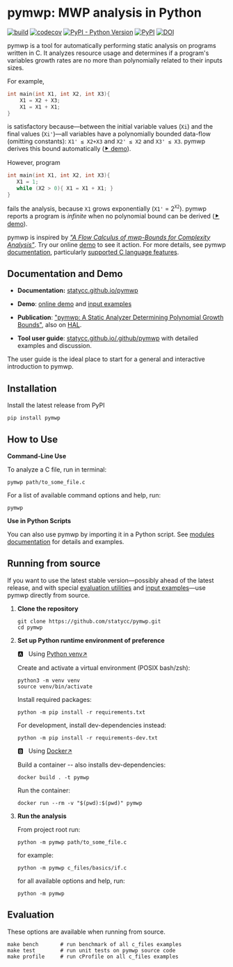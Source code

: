 # pymwp: MWP analysis in Python

[![build](https://github.com/statycc/pymwp/actions/workflows/build.yaml/badge.svg)](https://github.com/statycc/pymwp/actions/workflows/build.yaml)
[![codecov](https://codecov.io/gh/statycc/pymwp/branch/main/graph/badge.svg?token=4v3zRbkAjM)](https://codecov.io/gh/statycc/pymwp)
[![PyPI - Python Version](https://img.shields.io/pypi/pyversions/pymwp)](https://pypi.org/project/pymwp/)
[![PyPI](https://img.shields.io/pypi/v/pymwp)](https://pypi.org/project/pymwp/)
[![DOI](https://zenodo.org/badge/DOI/10.5281/zenodo.7879822.svg)](https://doi.org/10.5281/zenodo.7879822)

<!-- 
  Do not remove start and end comments (e.g. "include-start", "include-end").
  They are markers for what to include in the documentation website.
-->

<!--include-start-->

pymwp is a tool for automatically performing static analysis on programs written in C.
It analyzes resource usage and determines if a program's variables growth rates are no more than polynomially related to
their inputs sizes. 

For example,

   ```c
   int main(int X1, int X2, int X3){
       X1 = X2 + X3;
       X1 = X1 + X1;
   }
   ``` 
   
   is satisfactory because—between the initial variable values (`Xi`) and the final values (`Xi'`)—all variables have a polynomially bounded data-flow (omitting constants): 
   `X1' ≤ X2+X3` and `X2' ≤ X2`  and `X3' ≤ X3`. pymwp derives this bound automatically ([⯈ demo](https://statycc.github.io/pymwp/demo/#original_paper_example3_1_b.c)).

However, program

   ```c
   int main(int X1, int X2, int X3){
      X1 = 1;
      while (X2 > 0){ X1 = X1 + X1; }
   }   
   ```

   fails the analysis, because `X1` grows exponentially (`X1'` = $2^{\texttt{X2}}$).
   pymwp reports a program is _infinite_ when no polynomial bound can be derived ([⯈ demo](https://statycc.github.io/pymwp/demo/#original_paper_example3_1_d.c)).


pymwp is inspired by [_"A Flow Calculus of mwp-Bounds for Complexity Analysis"_](https://doi.org/10.1145/1555746.1555752).
Try our online [demo](https://statycc.github.io/pymwp/demo/) to see it action.
For more details, see pymwp [documentation](https://statycc.github.io/pymwp/), particularly [supported C language features](https://statycc.github.io/pymwp/features/).

## Documentation and Demo

* **Documentation:** [statycc.github.io/pymwp](https://statycc.github.io/pymwp/)

* **Demo**: [online demo](https://statycc.github.io/pymwp/demo/) and [input examples](https://statycc.github.io/pymwp/examples/)

* **Publication**: ["pymwp: A Static Analyzer Determining Polynomial Growth Bounds"](http://doi.org/10.1007/978-3-031-45332-8_14),
also on [HAL](https://hal.science/hal-03269121v4/document).

* **Tool user guide**: [statycc.github.io/.github/pymwp](https://statycc.github.io/.github/pymwp) with detailed examples and discussion.

The user guide is the ideal place to start for a general and interactive introduction to pymwp.

## Installation

Install the latest release from PyPI

```
pip install pymwp
```

## How to Use

**Command-Line Use**

To analyze a C file, run in terminal:

```
pymwp path/to_some_file.c
```

For a list of available command options and help, run:

```
pymwp
```

**Use in Python Scripts**

You can also use pymwp by importing it in a Python script.
See [modules documentation](https://statycc.github.io/pymwp/modules/) for details and examples.

## Running from source

If you want to use the latest stable version—possibly ahead of the latest release, and with special [evaluation utilities](https://statycc.github.io/pymwp/utilities/) and [input examples](https://statycc.github.io/pymwp/examples/)—use pymwp directly from source.

1. **Clone the repository**

    ```shell
    git clone https://github.com/statycc/pymwp.git 
    cd pymwp
    ``` 

2. **Set up Python runtime environment of preference**

    :a: &nbsp; Using [Python venv&nearr;](https://docs.python.org/3/library/venv.html)
   
    Create and activate a virtual environment (POSIX bash/zsh):
     
    ```shell
    python3 -m venv venv
    source venv/bin/activate
    ```
     
    Install required packages:
     
    ```shell
    python -m pip install -r requirements.txt
    ``` 
     
    For development, install dev-dependencies instead:
     
    ```shell
    python -m pip install -r requirements-dev.txt
    ```

    :b: &nbsp; Using [Docker&nearr;](https://docs.docker.com/engine/install/)

    Build a container -- also installs dev-dependencies:
    
    ```shell
    docker build . -t pymwp
    ```
       
    Run the container:
    
    ```shell
    docker run --rm -v "$(pwd):$(pwd)" pymwp
    ```
 

3. **Run the analysis**

    From project root run:

    ```shell
    python -m pymwp path/to_some_file.c
    ```

    for example:

    ```shell
    python -m pymwp c_files/basics/if.c
    ```

    for all available options and help, run:

    ```shell
    python -m pymwp
    ```

<!--include-end--> 


## Evaluation

These options are available when running from source.

```
make bench       # run benchmark of all c_files examples
make test        # run unit tests on pymwp source code
make profile     # run cProfile on all c_files examples  
```
